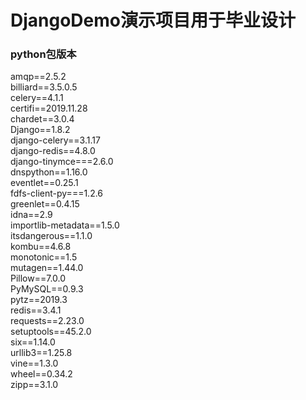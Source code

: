 # DjangoDemo演示项目用于毕业设计

### python包版本

amqp==2.5.2<br/>
billiard==3.5.0.5<br/>
celery==4.1.1<br/>
certifi==2019.11.28<br/>
chardet==3.0.4<br/>
Django==1.8.2<br/>
django-celery==3.1.17<br/>
django-redis==4.8.0<br/>
django-tinymce===2.6.0<br/>
dnspython==1.16.0<br/>
eventlet==0.25.1<br/>
fdfs-client-py===1.2.6<br/>
greenlet==0.4.15<br/>
idna==2.9<br/>
importlib-metadata==1.5.0<br/>
itsdangerous==1.1.0<br/>
kombu==4.6.8<br/>
monotonic==1.5<br/>
mutagen==1.44.0<br/>
Pillow==7.0.0<br/>
PyMySQL==0.9.3<br/>
pytz==2019.3<br/>
redis==3.4.1<br/>
requests==2.23.0<br/>
setuptools==45.2.0<br/>
six==1.14.0<br/>
urllib3==1.25.8<br/>
vine==1.3.0<br/>
wheel==0.34.2<br/>
zipp==3.1.0<br/>

